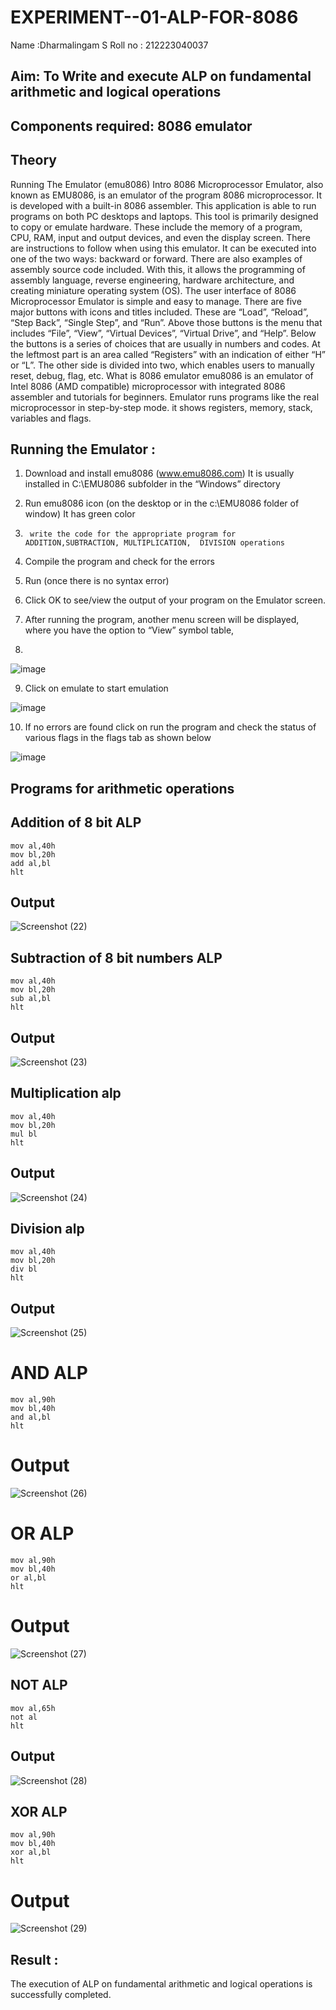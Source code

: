 # EXPERIMENT--01-ALP-FOR-8086
Name :Dharmalingam S
Roll no : 212223040037





## Aim: To Write and execute ALP on fundamental arithmetic and logical operations
## Components required: 8086  emulator 
## Theory 
Running The Emulator (emu8086) Intro 8086 Microprocessor Emulator, also known as EMU8086, is an emulator of the program 8086 microprocessor. It is developed with a built-in 8086 assembler. This application is able to run programs on both PC desktops and laptops. This tool is primarily designed to copy or emulate hardware. These include the memory of a program, CPU, RAM, input and output devices, and even the display screen. There are instructions to follow when using this emulator. It can be executed into one of the two ways: backward or forward. There are also examples of assembly source code included. With this, it allows the programming of assembly language, reverse engineering, hardware architecture, and creating miniature operating system (OS). The user interface of 8086 Microprocessor Emulator is simple and easy to manage. There are five major buttons with icons and titles included. These are “Load”, “Reload”, “Step Back”, “Single Step”, and “Run”. Above those buttons is the menu that includes “File”, “View”, “Virtual Devices”, “Virtual Drive”, and “Help”. Below the buttons is a series of choices that are usually in numbers and codes. At the leftmost part is an area called “Registers” with an indication of either “H” or “L”. The other side is divided into two, which enables users to manually reset, debug, flag, etc. What is 8086 emulator emu8086 is an emulator of Intel 8086 (AMD compatible) microprocessor with integrated 8086 assembler and tutorials for beginners. Emulator runs programs like the real microprocessor in step-by-step mode. it shows registers, memory, stack, variables and flags.


 ## Running the Emulator :
1.	Download and install emu8086 (www.emu8086.com) It is usually installed in C:\EMU8086 subfolder in the “Windows” directory
2.	  Run  emu8086 icon (on the desktop or in the c:\EMU8086 folder of window) It has green color 
 
 
3.		write the code for the appropriate program for ADDITION,SUBTRACTION, MULTIPLICATION,  DIVISION operations 

4.	 Compile the program and check for the errors 
5.	Run (once there is no syntax error) 

6.	Click OK to see/view the output of your program on the Emulator screen. 


7.	After running the program, another menu screen will be displayed, where you have the option to “View” symbol table,
8.	 


![image](https://user-images.githubusercontent.com/36288975/189273263-d65baae9-4b8f-4723-afb3-c0ffa4052b04.png)











9.	Click on emulate to start emulation 








![image](https://user-images.githubusercontent.com/36288975/189273273-9bb36ec1-e2e8-4892-8d35-37707332bfdc.png)








10.	If no errors are found click on run the program and check the status of various flags in the flags tab as shown below 






![image](https://user-images.githubusercontent.com/36288975/189273277-113a2a33-4a40-4ff8-95a5-ecd3a1f504fe.png)







## Programs for arithmetic  operations

## Addition  of 8 bit ALP 
```
mov al,40h
mov bl,20h
add al,bl
hlt
```


## Output  
![Screenshot (22)](https://github.com/user-attachments/assets/79ec4200-6c85-4b9b-acea-e86bd32f3df0)


## Subtraction   of 8 bit numbers  ALP 
  ```
mov al,40h
mov bl,20h
sub al,bl
hlt
```
## Output  
![Screenshot (23)](https://github.com/user-attachments/assets/bfddc9c4-1b19-44e9-9a22-b39a803aa763)


## Multiplication alp 
 ```
mov al,40h
mov bl,20h
mul bl
hlt
```
 ## Output  
![Screenshot (24)](https://github.com/user-attachments/assets/275d00bd-c325-43d6-9d5f-6ac929ac64d1)



## Division alp 
 ```
mov al,40h
mov bl,20h
div bl
hlt
```
## Output  
![Screenshot (25)](https://github.com/user-attachments/assets/3993fbe9-1d48-4483-b538-9c3ca23a136d)

# AND ALP
```
mov al,90h
mov bl,40h
and al,bl
hlt
```
# Output
![Screenshot (26)](https://github.com/user-attachments/assets/5a5f9fbb-9a57-4536-ae35-31445bf83423)

# OR ALP
```
mov al,90h
mov bl,40h
or al,bl
hlt
```
# Output
![Screenshot (27)](https://github.com/user-attachments/assets/12dbd8f7-ef40-47c8-ae70-c12cb936656e)

## NOT ALP
```
mov al,65h
not al
hlt
```
## Output
![Screenshot (28)](https://github.com/user-attachments/assets/8b5663db-8f03-4e2c-b961-30e5a4a87d83)

## XOR ALP
```
mov al,90h
mov bl,40h
xor al,bl
hlt
```
# Output
![Screenshot (29)](https://github.com/user-attachments/assets/65920819-f193-46fe-8f53-89d2958ce7d0)




## Result :
The execution of ALP on fundamental arithmetic and logical operations is successfully completed.
 








